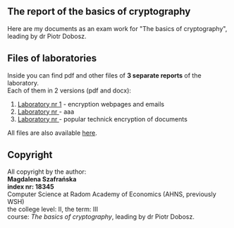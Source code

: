 ## **The report of the basics of cryptography**

Here are my documents as an exam work for "The basics of cryptography",<br />
leading by dr Piotr Dobosz.


## **Files of laboratories**

Inside you can find pdf and other files of **3 separate reports** of the laboratory.<br />
Each of them in 2 versions (pdf and docx):
1. <a href="https://github.com/Yaviena/LAB_Cryptography_Magda_Szafranska_18345_AHNS/blob/c1d5b7cffe08a5c657fef1c4e3d2263b0628caf3/Magda_Szafranska_18345_kryptografia_lab_1.pdf" target="_blank">Laboratory nr 1</a> - encryption webpages and emails
2. <a href="aaa" target="_blank">Laboratory nr </a> - aaa
3. <a href="https://github.com/Yaviena/LAB_Cryptography_Magda_Szafranska_18345_AHNS/blob/c1d5b7cffe08a5c657fef1c4e3d2263b0628caf3/Magda_Szafranska_18345_kryptografia_lab_3.pdf)" target="_blank">Laboratory nr </a> - popular technick encryption of documents

All files are also available <a href="https://github.com/Yaviena/LAB_Cryptography_Magda_Szafranska_18345_AHNS" target="_blank">here</a>.


## **Copyright**

All copyright by the author:<br />
**Magdalena Szafrańska**<br />
**index nr: 18345**<br />
Computer Science at Radom Academy of Economics (AHNS, previously WSH)<br />
the college level: II, the term: III<br />
course: *The basics of cryptography*, leading by dr Piotr Dobosz.

